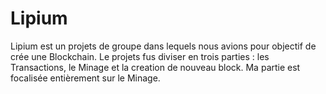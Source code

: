 # Lipium

Lipium  est un projets de groupe dans lequels nous avions pour objectif de crée une Blockchain. 
Le projets fus diviser en trois parties : les Transactions, le Minage et la creation de nouveau block. 
Ma partie est focalisée entièrement sur le Minage.
